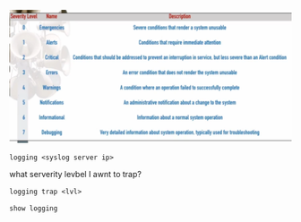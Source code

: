 ![](2023-03-11-21-00-38.png)

```
logging <syslog server ip>
```
what serverity levbel I awnt to trap?
```
logging trap <lvl>
```

```
show logging
````


